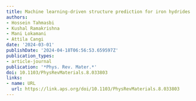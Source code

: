 ```yaml
---
title: Machine learning-driven structure prediction for iron hydrides
authors:
- Hossein Tahmasbi
- Kushal Ramakrishna
- Mani Lokamani
- Attila Cangi
date: '2024-03-01'
publishDate: '2024-04-18T06:56:53.659597Z'
publication_types:
- article-journal
publication: '*Phys. Rev. Mater.*'
doi: 10.1103/PhysRevMaterials.8.033803
links:
- name: URL
  url: https://link.aps.org/doi/10.1103/PhysRevMaterials.8.033803
---
```

